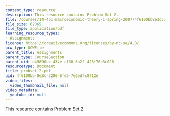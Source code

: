 ```yaml
---
content_type: resource
description: This resource contains Problem Set 2.
file: /courses/14-451-macroeconomic-theory-i-spring-2007/4f6100bb8e3c32806fd67e6edfc8712e_probset_2.pdf
file_size: 62065
file_type: application/pdf
learning_resource_types:
- Assignments
license: https://creativecommons.org/licenses/by-nc-sa/4.0/
ocw_type: OCWFile
parent_title: Assignments
parent_type: CourseSection
parent_uid: e49890ec-434e-cf38-6a2f-428f76e3c028
resourcetype: Document
title: probset_2.pdf
uid: 4f6100bb-8e3c-3280-6fd6-7e6edfc8712e
video_files:
  video_thumbnail_file: null
video_metadata:
  youtube_id: null
---
```

This resource contains Problem Set 2.